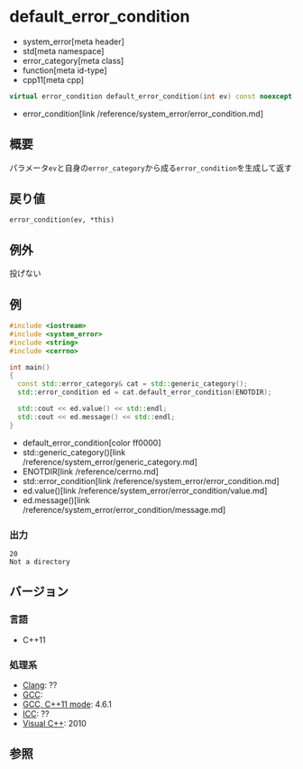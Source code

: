 # default_error_condition
* system_error[meta header]
* std[meta namespace]
* error_category[meta class]
* function[meta id-type]
* cpp11[meta cpp]

```cpp
virtual error_condition default_error_condition(int ev) const noexcept;
```
* error_condition[link /reference/system_error/error_condition.md]

## 概要
パラメータ`ev`と自身の`error_category`から成る`error_condition`を生成して返す


## 戻り値
`error_condition(ev, *this)`


## 例外
投げない


## 例
```cpp example
#include <iostream>
#include <system_error>
#include <string>
#include <cerrno>

int main()
{
  const std::error_category& cat = std::generic_category();
  std::error_condition ed = cat.default_error_condition(ENOTDIR);

  std::cout << ed.value() << std::endl;
  std::cout << ed.message() << std::endl;
}
```
* default_error_condition[color ff0000]
* std::generic_category()[link /reference/system_error/generic_category.md]
* ENOTDIR[link /reference/cerrno.md]
* std::error_condition[link /reference/system_error/error_condition.md]
* ed.value()[link /reference/system_error/error_condition/value.md]
* ed.message()[link /reference/system_error/error_condition/message.md]

### 出力
```
20
Not a directory
```

## バージョン
### 言語
- C++11

### 処理系
- [Clang](/implementation.md#clang): ??
- [GCC](/implementation.md#gcc): 
- [GCC, C++11 mode](/implementation.md#gcc): 4.6.1
- [ICC](/implementation.md#icc): ??
- [Visual C++](/implementation.md#visual_cpp): 2010


## 参照
